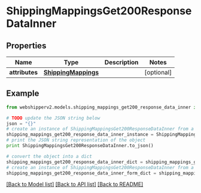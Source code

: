 # ShippingMappingsGet200ResponseDataInner


## Properties
Name | Type | Description | Notes
------------ | ------------- | ------------- | -------------
**attributes** | [**ShippingMappings**](ShippingMappings.md) |  | [optional] 

## Example

```python
from webshipperv2.models.shipping_mappings_get200_response_data_inner import ShippingMappingsGet200ResponseDataInner

# TODO update the JSON string below
json = "{}"
# create an instance of ShippingMappingsGet200ResponseDataInner from a JSON string
shipping_mappings_get200_response_data_inner_instance = ShippingMappingsGet200ResponseDataInner.from_json(json)
# print the JSON string representation of the object
print ShippingMappingsGet200ResponseDataInner.to_json()

# convert the object into a dict
shipping_mappings_get200_response_data_inner_dict = shipping_mappings_get200_response_data_inner_instance.to_dict()
# create an instance of ShippingMappingsGet200ResponseDataInner from a dict
shipping_mappings_get200_response_data_inner_form_dict = shipping_mappings_get200_response_data_inner.from_dict(shipping_mappings_get200_response_data_inner_dict)
```
[[Back to Model list]](../README.md#documentation-for-models) [[Back to API list]](../README.md#documentation-for-api-endpoints) [[Back to README]](../README.md)


